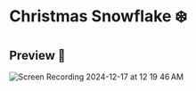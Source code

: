 # Christmas Snowflake ❄️

## Preview 👀
![Screen Recording 2024-12-17 at 12 19 46 AM](https://github.com/user-attachments/assets/20f5ad4e-a534-407f-8df4-9db4288cd3ee)
